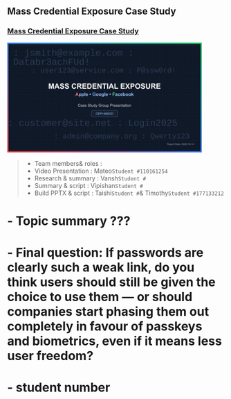 ## Mass Credential Exposure Case Study

### [Mass Credential Exposure Case Study](https://youtu.be/O1_JQNPSpIo) 
<img width=450 src="presentation_requirements/image.jpg"/>

> - Team members& roles :
>  - Video Presentation   : Mateo`Student #110161254`
>  - Research & summary   : Vansh`Student #`
>  - Summary & script     : Vipishan`Student #`
>  - Build PPTX & script  : Taishi`Student #`& Timothy`Student #177133212`

#  - Topic summary             ???
#  - Final question:            If passwords are clearly such a weak link, do you think users should still be given the choice to use them — or should companies start phasing them out completely in favour of passkeys and biometrics, even if it means less user freedom?
# -  student number
